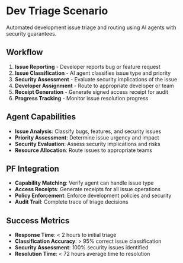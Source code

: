 # Dev Triage Scenario

Automated development issue triage and routing using AI agents with security guarantees.

## Workflow

1. **Issue Reporting** - Developer reports bug or feature request
2. **Issue Classification** - AI agent classifies issue type and priority
3. **Security Assessment** - Evaluate security implications of the issue
4. **Developer Assignment** - Route to appropriate developer or team
5. **Receipt Generation** - Generate signed access receipt for audit
6. **Progress Tracking** - Monitor issue resolution progress

## Agent Capabilities

- **Issue Analysis**: Classify bugs, features, and security issues
- **Priority Assessment**: Determine issue urgency and impact
- **Security Evaluation**: Assess security implications and risks
- **Resource Allocation**: Route issues to appropriate teams

## PF Integration

- **Capability Matching**: Verify agent can handle issue type
- **Access Receipts**: Generate receipts for all issue operations
- **Policy Enforcement**: Enforce development policies and security
- **Audit Trail**: Complete trace of triage decisions

## Success Metrics

- **Response Time**: < 2 hours to initial triage
- **Classification Accuracy**: > 95% correct issue classification
- **Security Assessment**: 100% security issues identified
- **Resolution Time**: < 72 hours average time to resolution

